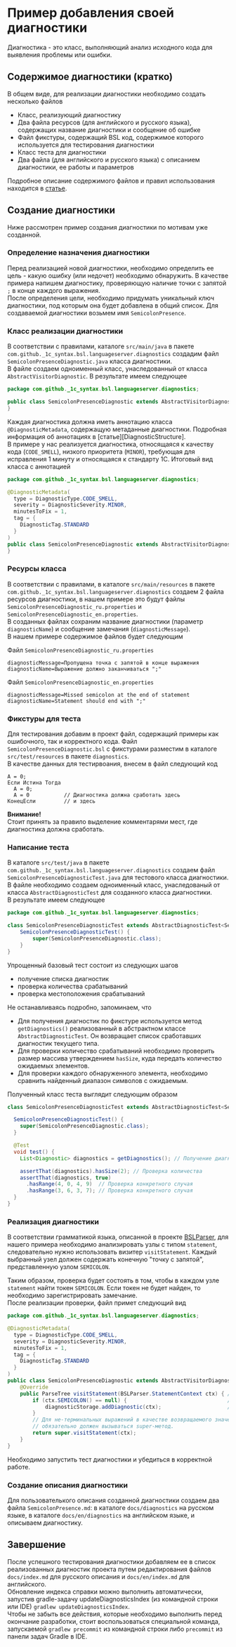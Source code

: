 # Пример добавления своей диагностики

Диагностика - это класс, выполняющий анализ исходного кода для выявления проблемы или ошибки.

## Содержимое диагностики (кратко)

В общем виде, для реализации диагностики необходимо создать несколько файлов

* Класс, реализующий диагностику
* Два файла ресурсов (для английского и русского языка), содержащих название диагностики и сообщение об ошибке
* Файл фикстуры, содержащий BSL код, содержимое которого используется для тестирования диагностики
* Класс теста для диагностики
* Два файла (для английского и русского языка) с описанием диагностики, ее работы и параметров

Подробное описание содержимого файлов и правил использования находится в [статье](DiagnosticStructure.md).

## Создание диагностики

Ниже рассмотрен пример создания диагностики по мотивам уже созданной.

### Определение назначения диагностики

Перед реализацией новой диагностики, необходимо определить ее цель - какую ошибку (или недочет) необходимо обнаружить. В качестве примера напишем диагностику, проверяющую наличие точки с запятой `;` в конце каждого выражения.  
После определения цели, необходимо придумать уникальный ключ диагностики, под которым она будет добавлена в общий список. Для создаваемой диагностики возьмем имя `SemicolonPresence`.

### Класс реализации диагностики

В соответствии с правилами, каталоге `src/main/java` в пакете `com.github._1c_syntax.bsl.languageserver.diagnostics` создадим файл `SemicolonPresenceDiagnostic.java` класса диагностики.  
В файле создаем одноименный класс, унаследованный от класса `AbstractVisitorDiagnostic`. В результате имеем следующее

```java
package com.github._1c_syntax.bsl.languageserver.diagnostics;

public class SemicolonPresenceDiagnostic extends AbstractVisitorDiagnostic {
}
```

Каждая диагностика должна иметь аннотацию класса `@DiagnosticMetadata`, содержащую метаданные диагностики. Подробная информация об аннотациях в [статье][DiagnosticStructure].  
В примере у нас реализуется диагностика, относящаяся к качеству кода (`CODE_SMELL`), низкого приоритета (`MINOR`), требующая для исправления 1 минуту и относящаяся к стандарту 1С. Итоговый вид класса с аннотацией

```java
package com.github._1c_syntax.bsl.languageserver.diagnostics;

@DiagnosticMetadata(
  type = DiagnosticType.CODE_SMELL,
  severity = DiagnosticSeverity.MINOR,
  minutesToFix = 1,
  tag = {
    DiagnosticTag.STANDARD
  }
)
public class SemicolonPresenceDiagnostic extends AbstractVisitorDiagnostic {
}
```

### Ресурсы класса

В соответствии с правилами, в каталоге `src/main/resources` в пакете `com.github._1c_syntax.bsl.languageserver.diagnostics` создаем 2 файла ресурсов диагностики, в нашем примере это будут файлы `SemicolonPresenceDiagnostic_ru.properties` и `SemicolonPresenceDiagnostic_en.properties`.  
В созданных файлах сохраним название диагностики (параметр `diagnosticName`) и сообщение замечания (`diagnosticMessage`).  
В нашем примере содержимое файлов будет следующим

Файл `SemicolonPresenceDiagnostic_ru.properties`

```properties
diagnosticMessage=Пропущена точка с запятой в конце выражения
diagnosticName=Выражение должно заканчиваться ";"
```

Файл `SemicolonPresenceDiagnostic_en.properties`

```properties
diagnosticMessage=Missed semicolon at the end of statement
diagnosticName=Statement should end with ";"
```

### Фикстуры для теста

Для тестирования добавим в проект файл, содержащий примеры как ошибочного, так и корректного кода. Файл `SemicolonPresenceDiagnostic.bsl` с фикстурами разместим в каталоге `src/test/resources` в пакете `diagnostics`.  
В качестве данных для тестирвоания, внесем в файл следующий код

```bsl
А = 0;
Если Истина Тогда
  А = 0;
  А = 0           // Диагностика должна сработать здесь
КонецЕсли         // и здесь
```

**Внимание!**  
Стоит принять за правило выделение комментарями мест, где диагностика должна сработать.

### Написание теста

В каталоге `src/test/java` в пакете `com.github._1c_syntax.bsl.languageserver.diagnostics` создаем файл `SemicolonPresenceDiagnosticTest.java` для тестового класса диагностики.  
В файле необходимо создаем одноименный класс, унаследованый от класса `AbstractDiagnosticTest` для созданного класса диагностики.  
В результате имеем следующее

```java
package com.github._1c_syntax.bsl.languageserver.diagnostics;

class SemicolonPresenceDiagnosticTest extends AbstractDiagnosticTest<SemicolonPresenceDiagnostic>{
    SemicolonPresenceDiagnosticTest() {
        super(SemicolonPresenceDiagnostic.class);
    }
}
```

Упрощенный базовый тест состоит из следующих шагов

* получение списка диагностик
* проверка количества срабатываний
* проверка местоположения срабатываний

Не останавливаясь подробно, запоминаем, что

* Для получения диагностик по фикстуре используется метод `getDiagnostics()` реализованный в абстрактном классе `AbstractDiagnosticTest`. Он возвращает список сработавших диагностик текущего типа.
* Для проверки количество срабатываний необходимо проверить размер массива утверждением `hasSize`, куда передать количество ожидаемых элементов.
* Для проверки каждого обнаруженного элемента, необходимо сравнить найденный диапазон символов с ожидаемым.

Полученный класс теста выглядит следующим образом

```java
class SemicolonPresenceDiagnosticTest extends AbstractDiagnosticTest<SemicolonPresenceDiagnostic> {

  SemicolonPresenceDiagnosticTest() {
    super(SemicolonPresenceDiagnostic.class);
  }

  @Test
  void test() {
    List<Diagnostic> diagnostics = getDiagnostics(); // Получение диагностик

    assertThat(diagnostics).hasSize(2); // Проверка количества
    assertThat(diagnostics, true)
      .hasRange(4, 0, 4, 9)  // Проверка конкретного случая
      .hasRange(3, 6, 3, 7); // Проверка конкретного случая
  }
}
```

### Реализация диагностики

В соответствии грамматикой языка, описанной в проекте [BSLParser](https://github.com/1c-syntax/bsl-parser/blob/master/src/main/antlr/BSLParser.g4), для нашего примера необходимо анализировать узлы с типом `statement`, следовательно нужно использовать визитер `visitStatement`. Каждый выбранный узел должен содержать конечную "точку с запятой", представленную узлом `SEMICOLON`.

Таким образом, проверка будет состоять в том, чтобы в каждом узле `statement` найти токен `SEMICOLON`. Если токен не будет найден, то необходимо зарегистрировать замечание.  
После реализации проверки, файл примет следующий вид

```java
package com.github._1c_syntax.bsl.languageserver.diagnostics;

@DiagnosticMetadata(
  type = DiagnosticType.CODE_SMELL,
  severity = DiagnosticSeverity.MINOR,
  minutesToFix = 1,
  tag = {
    DiagnosticTag.STANDARD
  }
)
public class SemicolonPresenceDiagnostic extends AbstractVisitorDiagnostic {
    @Override
    public ParseTree visitStatement(BSLParser.StatementContext ctx) { // выбранный визитер
        if (ctx.SEMICOLON() == null) {                                // получение дочернего узла SEMICOLON
            diagnosticStorage.addDiagnostic(ctx);                     // добавление замечания
        }
        // Для не-терминальных выражений в качестве возвращаемого значения
        // обязательно должен вызываться super-метод.
        return super.visitStatement(ctx);
    }
}
```

Необходимо запустить тест диагностики и убедиться в корректной работе.

### Создание описания диагностики

Для пользователького описания созданной диагностики создаем два файла `SemicolonPresence.md`: в каталоге `docs/diagnostics` на русском языке, в каталоге `docs/en/diagnostics` на английском языке, и описываем диагностику.  

## Завершение

После успешного тестирования диагностики добавляем ее в список реализованных диагностик проекта путем редактирования файлов `docs/index.md` для русского описания и `docs/en/index.md` для английского.  
Обновление индекса справки можно выполнить автоматически, запустив gradle-задачу updateDiagnosticsIndex (из командной строки или IDE) `gradlew updateDiagnosticsIndex`.  
Чтобы не забыть все действия, которые необходимо выполнить перед окончание разработки, стоит воспользоваться специальной команда, запускаемой `gradlew precommit` из командной строки либо `precommit` из панели задач Gradle в IDE. 
